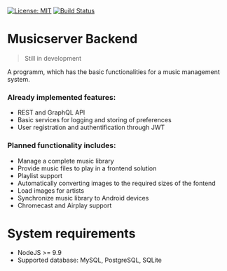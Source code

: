 [![License: MIT](https://img.shields.io/badge/License-MIT-yellow.svg)](https://opensource.org/licenses/MIT)
[![Build Status](https://travis-ci.org/stefanFCB94/Musicplayer-Backend.svg?branch=master)](https://travis-ci.org/stefanFCB94/Musicplayer-Backend)

# Musicserver Backend

> Still in development

A programm, which has the basic functionalities for a music management system.


### Already implemented features:
- REST and GraphQL API
- Basic services for logging and storing of preferences
- User registration and authentification through JWT


### Planned functionality includes:
- Manage a complete music library
- Provide music files to play in a frontend solution
- Playlist support
- Automatically converting images to the required sizes of the fontend
- Load images for artists
- Synchronize music library to Android devices
- Chromecast and Airplay support


# System requirements
- NodeJS >= 9.9
- Supported database: MySQL, PostgreSQL, SQLite